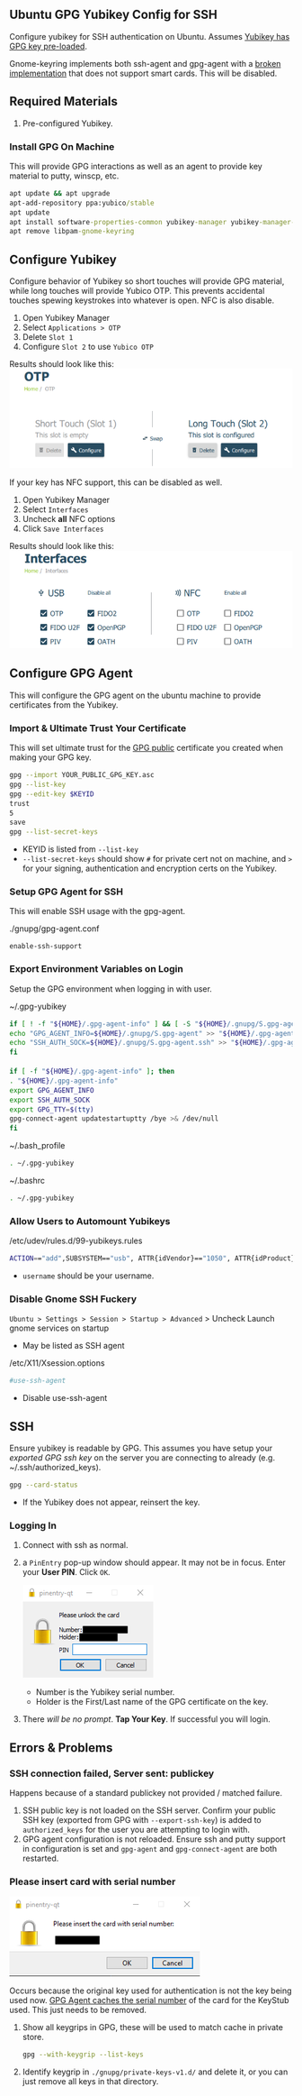 Ubuntu GPG Yubikey Config for SSH
---------------------------------
Configure yubikey for SSH authentication on Ubuntu. Assumes [Yubikey has GPG
key pre-loaded](README.md).

Gnome-keyring implements both ssh-agent and gpg-agent with a [broken
implementation][2] that does not support smart cards. This will be disabled.

Required Materials
------------------
1. Pre-configured Yubikey.

### Install GPG On Machine
This will provide GPG interactions as well as an agent to provide key material
to putty, winscp, etc.

```cmd
apt update && apt upgrade
apt-add-repository ppa:yubico/stable
apt update
apt install software-properties-common yubikey-manager yubikey-manager-qt scdaemon gnupg2 pcscd
apt remove libpam-gnome-keyring
```

Configure Yubikey
-----------------
Configure behavior of Yubikey so short touches will provide GPG material, while
long touches will provide Yubico OTP. This prevents accidental touches spewing
keystrokes into whatever is open. NFC is also disable.

1. Open Yubikey Manager
1. Select `Applications > OTP`
1. Delete `Slot 1`
1. Configure `Slot 2` to use `Yubico OTP`

Results should look like this:
![Yubikey OTP setup](yubikey-otp.png)

If your key has NFC support, this can be disabled as well.

1. Open Yubikey Manager
1. Select `Interfaces`
1. Uncheck **all** NFC options
1. Click `Save Interfaces`

Results should look like this:
![Yubikey interfaces setup](yubikey-nfc.png)

Configure GPG Agent
-------------------
This will configure the GPG agent on the ubuntu machine to provide certificates
from the Yubikey.

### Import & Ultimate Trust Your Certificate
This will set ultimate trust for the [GPG public][4] certificate you created
when making your GPG key.

```bash
gpg --import YOUR_PUBLIC_GPG_KEY.asc
gpg --list-key
gpg --edit-key $KEYID
trust
5
save
gpg --list-secret-keys
```
* KEYID is listed from `--list-key`
* `--list-secret-keys` should show `#` for private cert not on machine, and `>`
  for your signing, authentication and encryption certs on the Yubikey.

### Setup GPG Agent for SSH
This will enable SSH usage with the gpg-agent.

./gnupg/gpg-agent.conf
```
enable-ssh-support
```

### Export Environment Variables on Login
Setup the GPG environment when logging in with user.

~/.gpg-yubikey
```bash
if [ ! -f "${HOME}/.gpg-agent-info" ] && [ -S "${HOME}/.gnupg/S.gpg-agent" ] && [ -S "${HOME}/.gnupg/S.gpg-agent.ssh" ]; then
echo "GPG_AGENT_INFO=${HOME}/.gnupg/S.gpg-agent" >> "${HOME}/.gpg-agent-info";
echo "SSH_AUTH_SOCK=${HOME}/.gnupg/S.gpg-agent.ssh" >> "${HOME}/.gpg-agent-info";
fi

if [ -f "${HOME}/.gpg-agent-info" ]; then
. "${HOME}/.gpg-agent-info"
export GPG_AGENT_INFO
export SSH_AUTH_SOCK
export GPG_TTY=$(tty)
gpg-connect-agent updatestartuptty /bye >& /dev/null
fi
```

~/.bash_profile
```bash
. ~/.gpg-yubikey
```

~/.bashrc
```bash
. ~/.gpg-yubikey
```


### Allow Users to Automount Yubikeys

/etc/udev/rules.d/99-yubikeys.rules
```bash
ACTION=="add",SUBSYSTEM=="usb", ATTR{idVendor}=="1050", ATTR{idProduct}=="0404", OWNER="USERNAME"
```
* `username` should be your username.

### Disable Gnome SSH Fuckery

`Ubuntu > Settings > Session > Startup > Advanced` > Uncheck Launch gnome
services on startup
* May be listed as SSH agent

/etc/X11/Xsession.options
```bash
#use-ssh-agent
```
* Disable use-ssh-agent

SSH
---
Ensure yubikey is readable by GPG. This assumes you have setup your _exported
GPG ssh key_ on the server you are connecting to already (e.g.
~/.ssh/authorized_keys).

```bash
gpg --card-status
```
* If the Yubikey does not appear, reinsert the key.

### Logging In

1. Connect with ssh as normal.
1. a `PinEntry` pop-up window should appear. It may not be in focus. Enter your
   **User PIN**. Click `OK`.

   ![PinEntry](pinentry.png)
   * Number is the Yubikey serial number.
   * Holder is the First/Last name of the GPG certificate on the key.

1. There _will be no prompt_. **Tap Your Key**. If successful you will login.

Errors & Problems
-----------------
### SSH connection failed, Server sent: publickey
Happens because of a standard publickey not provided / matched failure.

1. SSH public key is not loaded on the SSH server. Confirm your public SSH key
   (exported from GPG with `--export-ssh-key`) is added to `authorized_keys` for
   the user you are attempting to login with.
1. GPG agent configuration is not reloaded. Ensure ssh and putty support in
   configuration is set and `gpg-agent` and `gpg-connect-agent` are both
   restarted.

### Please insert card with serial number
![PinEntry wrong key](pinentry-wrong-key.png)

Occurs because the original key used for authentication is not the key being
used now. [GPG Agent caches the serial number][3] of the card for the KeyStub
used. This just needs to be removed.

1. Show all keygrips in GPG, these will be used to match cache in private store.
   ```bash
   gpg --with-keygrip --list-keys
   ```
1. Identify keygrip in `./gnupg/private-keys-v1.d/` and delete it, or
   you can just remove all keys in that directory.

[1]: https://occamy.chemistry.jhu.edu/references/pubsoft/YubikeySSH/index.php
[2]: https://www.forgesi.net/gpg-smartcard/
[3]: https://security.stackexchange.com/questions/165286/how-to-use-multiple-smart-cards-with-gnupg
[4]: https://stackoverflow.com/questions/31784368/how-to-give-highest-trust-level-to-an-openpgp-certificate-in-kleopatra